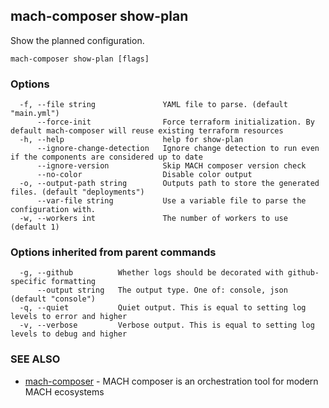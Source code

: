 ## mach-composer show-plan

Show the planned configuration.

```
mach-composer show-plan [flags]
```

### Options

```
  -f, --file string               YAML file to parse. (default "main.yml")
      --force-init                Force terraform initialization. By default mach-composer will reuse existing terraform resources
  -h, --help                      help for show-plan
      --ignore-change-detection   Ignore change detection to run even if the components are considered up to date
      --ignore-version            Skip MACH composer version check
      --no-color                  Disable color output
  -o, --output-path string        Outputs path to store the generated files. (default "deployments")
      --var-file string           Use a variable file to parse the configuration with.
  -w, --workers int               The number of workers to use (default 1)
```

### Options inherited from parent commands

```
  -g, --github          Whether logs should be decorated with github-specific formatting
      --output string   The output type. One of: console, json (default "console")
  -q, --quiet           Quiet output. This is equal to setting log levels to error and higher
  -v, --verbose         Verbose output. This is equal to setting log levels to debug and higher
```

### SEE ALSO

* [mach-composer](mach-composer.md)	 - MACH composer is an orchestration tool for modern MACH ecosystems

